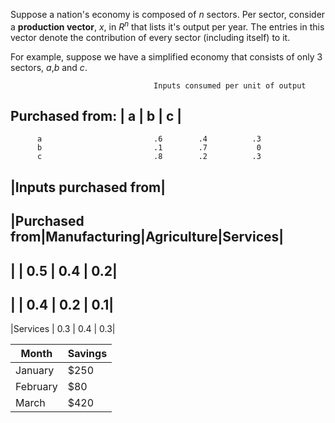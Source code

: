 
Suppose a nation's economy is composed of $n$ sectors. Per sector, consider a **production vector**,
$x$, in $R^n$ that lists it's output per year. The entries in this vector denote the contribution
of every sector (including itself) to it. 

For example, suppose we have a simplified economy that consists of only 3 sectors, *a*,*b* and *c*.

                                    Inputs consumed per unit of output
Purchased from:                     |  a   |    b   |  c  |
-----------------------------------------------------------------------
          a                         .6        .4          .3
          b                         .1        .7           0
          c                         .8        .2          .3
          
          
|Inputs purchased from|
-----------------------
|Purchased from|Manufacturing|Agriculture|Services|
------------------------------------
|              | 0.5         | 0.4 | 0.2|
-------------------------------------------
|              | 0.4         | 0.2 | 0.1|
-------------------------------------------
|Services      | 0.3         | 0.4 | 0.3|


| Month    | Savings |
| -------- | ------- |
| January  | $250    |
| February | $80     |
| March    | $420    |
